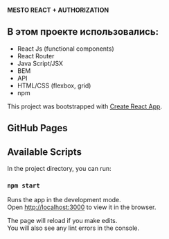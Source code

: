 **MESTO REACT + AUTHORIZATION**

## В этом проекте использовались:

- React Js (functional components)
- React Router
- Java Script/JSX
- BEM
- API
- HTML/CSS (flexbox, grid)
- npm

This project was bootstrapped with [Create React App](https://github.com/facebook/create-react-app).

## GitHub Pages

## Available Scripts

In the project directory, you can run:

### `npm start`

Runs the app in the development mode.\
Open [http://localhost:3000](http://localhost:3000) to view it in the browser.

The page will reload if you make edits.\
You will also see any lint errors in the console.
